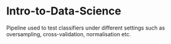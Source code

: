 # Intro-to-Data-Science
Pipeline used to test classifiers under different settings such as oversampling, cross-validation, normalisation etc.

